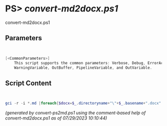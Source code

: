 PS> *convert-md2docx.ps1*
====================

convert-md2docx.ps1 


Parameters
----------
```powershell


[<CommonParameters>]
    This script supports the common parameters: Verbose, Debug, ErrorAction, ErrorVariable, WarningAction, 
    WarningVariable, OutBuffer, PipelineVariable, and OutVariable.
```

Script Content
--------------
```powershell


gci -r -i *.md |foreach{$docx=$_.directoryname+"\"+$_.basename+".docx";pandoc -f markdown -s --citeproc $_.name -o $docx}
```

*(generated by convert-ps2md.ps1 using the comment-based help of convert-md2docx.ps1 as of 07/29/2023 10:10:44)*
